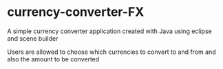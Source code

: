 # currency-converter-FX

A simple currency converter application created with Java using eclipse and scene builder

Users are allowed to choose which currencies to convert to and from and also the amount to be converted 
